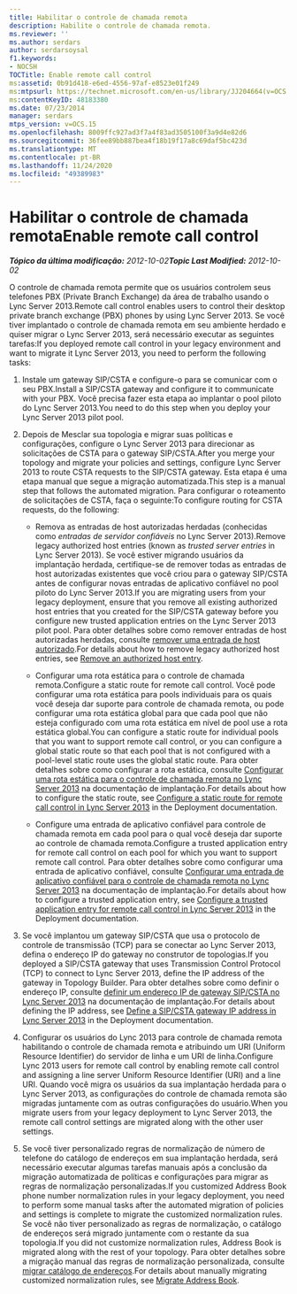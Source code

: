 ```yaml
---
title: Habilitar o controle de chamada remota
description: Habilite o controle de chamada remota.
ms.reviewer: ''
ms.author: serdars
author: serdarsoysal
f1.keywords:
- NOCSH
TOCTitle: Enable remote call control
ms:assetid: 0b91d418-e6ed-4556-97af-e8523e01f249
ms:mtpsurl: https://technet.microsoft.com/en-us/library/JJ204664(v=OCS.15)
ms:contentKeyID: 48183380
ms.date: 07/23/2014
manager: serdars
mtps_version: v=OCS.15
ms.openlocfilehash: 8009ffc927ad3f7a4f83ad3505100f3a9d4e82d6
ms.sourcegitcommit: 36fee89bb887bea4f18b19f17a8c69daf5bc423d
ms.translationtype: MT
ms.contentlocale: pt-BR
ms.lasthandoff: 11/24/2020
ms.locfileid: "49389983"
---
```

# <a name="enable-remote-call-control"></a><span data-ttu-id="c9d3f-103">Habilitar o controle de chamada remota</span><span class="sxs-lookup"><span data-stu-id="c9d3f-103">Enable remote call control</span></span>

<div data-xmlns="http://www.w3.org/1999/xhtml">

<div class="topic" data-xmlns="http://www.w3.org/1999/xhtml" data-msxsl="urn:schemas-microsoft-com:xslt" data-cs="https://msdn.microsoft.com/">

<div data-asp="https://msdn2.microsoft.com/asp">



</div>

<div id="mainSection">

<div id="mainBody"><span data-ttu-id="c9d3f-104">

<span> </span></span><span class="sxs-lookup"><span data-stu-id="c9d3f-104">

<span> </span></span></span>

<span data-ttu-id="c9d3f-105">_**Tópico da última modificação:** 2012-10-02_</span><span class="sxs-lookup"><span data-stu-id="c9d3f-105">_**Topic Last Modified:** 2012-10-02_</span></span>

<span data-ttu-id="c9d3f-106">O controle de chamada remota permite que os usuários controlem seus telefones PBX (Private Branch Exchange) da área de trabalho usando o Lync Server 2013.</span><span class="sxs-lookup"><span data-stu-id="c9d3f-106">Remote call control enables users to control their desktop private branch exchange (PBX) phones by using Lync Server 2013.</span></span> <span data-ttu-id="c9d3f-107">Se você tiver implantado o controle de chamada remota em seu ambiente herdado e quiser migrar o Lync Server 2013, será necessário executar as seguintes tarefas:</span><span class="sxs-lookup"><span data-stu-id="c9d3f-107">If you deployed remote call control in your legacy environment and want to migrate it Lync Server 2013, you need to perform the following tasks:</span></span>

1.  <span data-ttu-id="c9d3f-108">Instale um gateway SIP/CSTA e configure-o para se comunicar com o seu PBX.</span><span class="sxs-lookup"><span data-stu-id="c9d3f-108">Install a SIP/CSTA gateway and configure it to communicate with your PBX.</span></span> <span data-ttu-id="c9d3f-109">Você precisa fazer esta etapa ao implantar o pool piloto do Lync Server 2013.</span><span class="sxs-lookup"><span data-stu-id="c9d3f-109">You need to do this step when you deploy your Lync Server 2013 pilot pool.</span></span>

2.  <span data-ttu-id="c9d3f-110">Depois de Mesclar sua topologia e migrar suas políticas e configurações, configure o Lync Server 2013 para direcionar as solicitações de CSTA para o gateway SIP/CSTA.</span><span class="sxs-lookup"><span data-stu-id="c9d3f-110">After you merge your topology and migrate your policies and settings, configure Lync Server 2013 to route CSTA requests to the SIP/CSTA gateway.</span></span> <span data-ttu-id="c9d3f-111">Esta etapa é uma etapa manual que segue a migração automatizada.</span><span class="sxs-lookup"><span data-stu-id="c9d3f-111">This step is a manual step that follows the automated migration.</span></span> <span data-ttu-id="c9d3f-112">Para configurar o roteamento de solicitações de CSTA, faça o seguinte:</span><span class="sxs-lookup"><span data-stu-id="c9d3f-112">To configure routing for CSTA requests, do the following:</span></span>
    
      - <span data-ttu-id="c9d3f-113">Remova as entradas de host autorizadas herdadas (conhecidas como *entradas de servidor confiáveis* no Lync Server 2013).</span><span class="sxs-lookup"><span data-stu-id="c9d3f-113">Remove legacy authorized host entries (known as *trusted server entries* in Lync Server 2013).</span></span> <span data-ttu-id="c9d3f-114">Se você estiver migrando usuários da implantação herdada, certifique-se de remover todas as entradas de host autorizadas existentes que você criou para o gateway SIP/CSTA antes de configurar novas entradas de aplicativo confiável no pool piloto do Lync Server 2013.</span><span class="sxs-lookup"><span data-stu-id="c9d3f-114">If you are migrating users from your legacy deployment, ensure that you remove all existing authorized host entries that you created for the SIP/CSTA gateway before you configure new trusted application entries on the Lync Server 2013 pilot pool.</span></span> <span data-ttu-id="c9d3f-115">Para obter detalhes sobre como remover entradas de host autorizadas herdadas, consulte [remover uma entrada de host autorizado](remove-an-authorized-host-entry.md).</span><span class="sxs-lookup"><span data-stu-id="c9d3f-115">For details about how to remove legacy authorized host entries, see [Remove an authorized host entry](remove-an-authorized-host-entry.md).</span></span>
    
      - <span data-ttu-id="c9d3f-116">Configurar uma rota estática para o controle de chamada remota.</span><span class="sxs-lookup"><span data-stu-id="c9d3f-116">Configure a static route for remote call control.</span></span> <span data-ttu-id="c9d3f-117">Você pode configurar uma rota estática para pools individuais para os quais você deseja dar suporte para controle de chamada remota, ou pode configurar uma rota estática global para que cada pool que não esteja configurado com uma rota estática em nível de pool use a rota estática global.</span><span class="sxs-lookup"><span data-stu-id="c9d3f-117">You can configure a static route for individual pools that you want to support remote call control, or you can configure a global static route so that each pool that is not configured with a pool-level static route uses the global static route.</span></span> <span data-ttu-id="c9d3f-118">Para obter detalhes sobre como configurar a rota estática, consulte [Configurar uma rota estática para o controle de chamada remota no Lync Server 2013](lync-server-2013-configure-a-static-route-for-remote-call-control.md) na documentação de implantação.</span><span class="sxs-lookup"><span data-stu-id="c9d3f-118">For details about how to configure the static route, see [Configure a static route for remote call control in Lync Server 2013](lync-server-2013-configure-a-static-route-for-remote-call-control.md) in the Deployment documentation.</span></span>
    
      - <span data-ttu-id="c9d3f-119">Configure uma entrada de aplicativo confiável para controle de chamada remota em cada pool para o qual você deseja dar suporte ao controle de chamada remota.</span><span class="sxs-lookup"><span data-stu-id="c9d3f-119">Configure a trusted application entry for remote call control on each pool for which you want to support remote call control.</span></span> <span data-ttu-id="c9d3f-120">Para obter detalhes sobre como configurar uma entrada de aplicativo confiável, consulte [Configurar uma entrada de aplicativo confiável para o controle de chamada remota no Lync Server 2013](lync-server-2013-configure-a-trusted-application-entry-for-remote-call-control.md) na documentação de implantação.</span><span class="sxs-lookup"><span data-stu-id="c9d3f-120">For details about how to configure a trusted application entry, see [Configure a trusted application entry for remote call control in Lync Server 2013](lync-server-2013-configure-a-trusted-application-entry-for-remote-call-control.md) in the Deployment documentation.</span></span>

3.  <span data-ttu-id="c9d3f-121">Se você implantou um gateway SIP/CSTA que usa o protocolo de controle de transmissão (TCP) para se conectar ao Lync Server 2013, defina o endereço IP do gateway no construtor de topologias.</span><span class="sxs-lookup"><span data-stu-id="c9d3f-121">If you deployed a SIP/CSTA gateway that uses Transmission Control Protocol (TCP) to connect to Lync Server 2013, define the IP address of the gateway in Topology Builder.</span></span> <span data-ttu-id="c9d3f-122">Para obter detalhes sobre como definir o endereço IP, consulte [definir um endereço IP de gateway SIP/CSTA no Lync Server 2013](lync-server-2013-define-a-sip-csta-gateway-ip-address.md) na documentação de implantação.</span><span class="sxs-lookup"><span data-stu-id="c9d3f-122">For details about defining the IP address, see [Define a SIP/CSTA gateway IP address in Lync Server 2013](lync-server-2013-define-a-sip-csta-gateway-ip-address.md) in the Deployment documentation.</span></span>

4.  <span data-ttu-id="c9d3f-123">Configurar os usuários do Lync 2013 para controle de chamada remota habilitando o controle de chamada remota e atribuindo um URI (Uniform Resource Identifier) do servidor de linha e um URI de linha.</span><span class="sxs-lookup"><span data-stu-id="c9d3f-123">Configure Lync 2013 users for remote call control by enabling remote call control and assigning a line server Uniform Resource Identifier (URI) and a line URI.</span></span> <span data-ttu-id="c9d3f-124">Quando você migra os usuários da sua implantação herdada para o Lync Server 2013, as configurações do controle de chamada remota são migradas juntamente com as outras configurações do usuário.</span><span class="sxs-lookup"><span data-stu-id="c9d3f-124">When you migrate users from your legacy deployment to Lync Server 2013, the remote call control settings are migrated along with the other user settings.</span></span>

5.  <span data-ttu-id="c9d3f-125">Se você tiver personalizado regras de normalização de número de telefone do catálogo de endereços em sua implantação herdada, será necessário executar algumas tarefas manuais após a conclusão da migração automatizada de políticas e configurações para migrar as regras de normalização personalizadas.</span><span class="sxs-lookup"><span data-stu-id="c9d3f-125">If you customized Address Book phone number normalization rules in your legacy deployment, you need to perform some manual tasks after the automated migration of policies and settings is complete to migrate the customized normalization rules.</span></span> <span data-ttu-id="c9d3f-126">Se você não tiver personalizado as regras de normalização, o catálogo de endereços será migrado juntamente com o restante da sua topologia.</span><span class="sxs-lookup"><span data-stu-id="c9d3f-126">If you did not customize normalization rules, Address Book is migrated along with the rest of your topology.</span></span> <span data-ttu-id="c9d3f-127">Para obter detalhes sobre a migração manual das regras de normalização personalizada, consulte [migrar catálogo de endereços](migrate-address-book.md).</span><span class="sxs-lookup"><span data-stu-id="c9d3f-127">For details about manually migrating customized normalization rules, see [Migrate Address Book](migrate-address-book.md).</span></span>

<span data-ttu-id="c9d3f-128"></div>

<span> </span>

</div>

</div>

</span><span class="sxs-lookup"><span data-stu-id="c9d3f-128"></div>

<span> </span>

</div>

</div>

</span></span></div>

